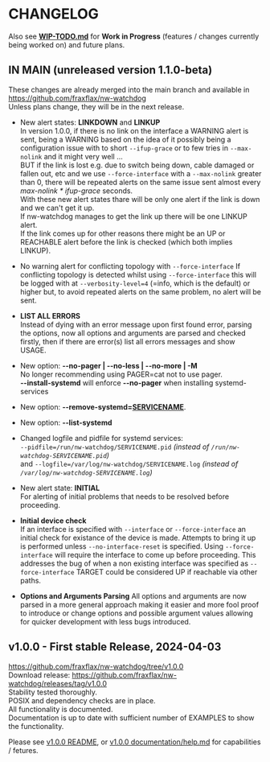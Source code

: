 # CHANGELOG
Also see __[WIP-TODO.md](https://github.com/fraxflax/nw-watchdog/blob/main/documentation/WIP-TODO.md)__ for __Work in Progress__ (features / changes currently being worked on) and future plans.

## IN MAIN (unreleased version 1.1.0-beta)
These changes are already merged into the main branch and available in https://github.com/fraxflax/nw-watchdog <br>
Unless plans change, they will be in the next release.

* New alert states: __LINKDOWN__ and __LINKUP__<br>
  In version 1.0.0, if there is no link on the interface a WARNING alert is sent, being a WARNING based on the idea of it possibly being a configuration issue with to short `--ifup-grace` or to few tries in `--max-nolink` and it might very well ...<br>
  BUT if the link is lost e.g. due to switch being down, cable damaged or fallen out, etc and we use `--force-interface` with a `--max-nolink` greater than 0, there will be repeated alerts on the same issue sent almost every _max-nolink * ifup-grace_ seconds.<br>
  With these new alert states thare will be only one alert if the link is down and we can't get it up.<br>
  If nw-watchdog manages to get the link up there will be one LINKUP alert.<br>
  If the link comes up for other reasons there might be an UP or REACHABLE alert before the link is checked (which both implies LINKUP).

* No warning alert for conflicting topology with `--force-interface`
  If conflicting topology is detected whilst using `--force-interface` this will be logged with at `--verbosity-level=4` (=info, which is the default) or higher but, to avoid repeated alerts on the same problem, no alert will be sent.

* __LIST ALL ERRORS__<br>
  Instead of dying with an error message upon first found error, parsing the options, now all options and arguments are parsed and checked firstly, then if there are error(s) list all errors messages and show USAGE.

* New option: __--no-pager | --no-less | --no-more | -M__<br>
  No longer recommending using PAGER=cat not to use pager.<br>
  __--install-systemd__ will enforce __--no-pager__ when installing systemd-services
  
* New option: __--remove-systemd=<ins>SERVICENAME</ins>__.

* New option: __--list-systemd__

* Changed logfile and pidfile for systemd services:<br>
  `--pidfile=/run/nw-watchdog/SERVICENAME.pid` _(instead of `/run/nw-watchdog-SERVICENAME.pid`)_<br>
  and `--logfile=/var/log/nw-watchdog/SERVICENAME.log` _(instead of `/var/log/nw-watchdog-SERVICENAME.log`)_
  
* New alert state: __INITIAL__<br>
  For alerting of initial problems that needs to be resolved before proceeding.
  
* __Initial device check__<br>
  If an interface is specified with `--interface` or `--force-interface` an initial check for existance of the device is made.
  Attempts to bring it up is performed unless `--no-interface-reset` is specified. Using `--force-interface` will require the interface to come up before proceeding. This addresses the bug of when a non existing interface was specified as `--force-interface` TARGET could be considered UP if reachable via other paths.

* __Options and Arguments Parsing__
All options and arguments are now parsed in a more general approach making it easier and more fool proof to introduce or change options and possible argument values allowing for quicker development with less bugs introduced.

## v1.0.0 - First stable Release, 2024-04-03
https://github.com/fraxflax/nw-watchdog/tree/v1.0.0 <br>
Download release: https://github.com/fraxflax/nw-watchdog/releases/tag/v1.0.0 <br>
Stability tested thoroughly.<br>
POSIX and dependency checks are in place.<br>
All functionality is documented.<br>
Documentation is up to date with sufficient number of EXAMPLES to show the functionality.

Please see
[v1.0.0 README](https://github.com/fraxflax/nw-watchdog/blob/v1.0.0/README.md),
or [v1.0.0 documentation/help.md](https://github.com/fraxflax/nw-watchdog/blob/v1.0.0/documentation/help.md) 
for capabilities / fetures.


